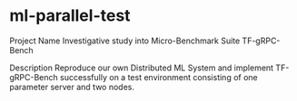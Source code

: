 # ml-parallel-test

Project Name
Investigative study into Micro-Benchmark Suite TF-gRPC-Bench

Description
Reproduce our own Distributed ML System and implement TF-gRPC-Bench successfully on 
a test environment consisting of one parameter server and two nodes.
